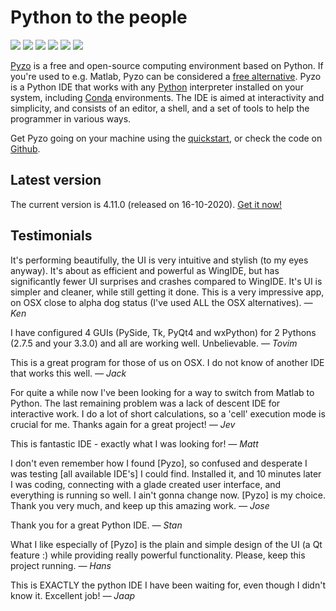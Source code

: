 # Python to the people

<div id='slider'>
   <img src='slider_pyzo2.jpg' />
   <img src='slider_pyzo3.jpg' />
   <img src='slider_pyzo4.jpg' />
   <img src='slider_pyzo6.png' />
   <img src='slider_pyzo7.png' />
   <img src='slider_pyzo8.png' />
</div>
<script src='js-image-slider.js'></script>
<link rel="stylesheet" href="js-image-slider.css"> 


[Pyzo](http://pyzo.org) is a free and open-source computing environment based
on Python. If you're used to e.g. Matlab, Pyzo can be considered a
[free alternative](python_vs_matlab).
Pyzo is a Python IDE that works with any [Python](https://python.org) interpreter
installed on your system, including [Conda](https://conda.pydata.org/miniconda.html) environments.
The IDE is aimed at interactivity and simplicity, and consists of an
editor, a shell, and a set of tools to help the programmer in various
ways.

Get Pyzo going on your machine using the [quickstart](start), or
check the code on [Github](http://github.com/pyzo/pyzo).


## Latest version

The current version is 4.11.0 (released on 16-10-2020). [Get it now!](start)


## Testimonials

  It's performing beautifully, the UI is very intuitive and stylish (to
  my eyes anyway). It's about as efficient and powerful as WingIDE, but
  has significantly fewer UI surprises and crashes compared to WingIDE.
  It's UI is simpler and cleaner, while still getting it done.
  This is a very impressive app, on OSX close to alpha dog status (I've
  used ALL the OSX alternatives). *— Ken*
  
  I have configured 4 GUIs (PySide, Tk, PyQt4 and wxPython) for 2
  Pythons (2.7.5 and your 3.3.0) and all are working well. Unbelievable.
  *— Tovim*
 
  This is a great program for those of us on OSX. I do not know of another
  IDE that works this well. *— Jack*
  
  For quite a while now I've been looking for a way to switch from Matlab
  to Python. The last remaining problem was a lack of descent IDE for
  interactive work. I do a lot of short calculations, so a 'cell'
  execution mode is crucial for me. Thanks again for a great project! 
  *— Jev*
  
  This is fantastic IDE - exactly what I was looking for! *— Matt*
  
  I don't even remember how I found [Pyzo], so confused and desperate I was
  testing [all available IDE's] I could find. Installed it, and 10 minutes
  later I was coding, connecting with a glade created user interface, and
  everything is running so well. I ain't gonna change now. [Pyzo] is my
  choice. Thank you very much, and keep up this amazing work. *— Jose*
  
  Thank you for a great Python IDE. *— Stan*
  
  What I like especially of [Pyzo] is the plain and simple design of the
  UI (a Qt feature :)  while providing really powerful functionality.
  Please, keep this project running. *— Hans*
  
  This is EXACTLY the python IDE I have been waiting for, even though I
  didn't know it. Excellent job! *— Jaap*
